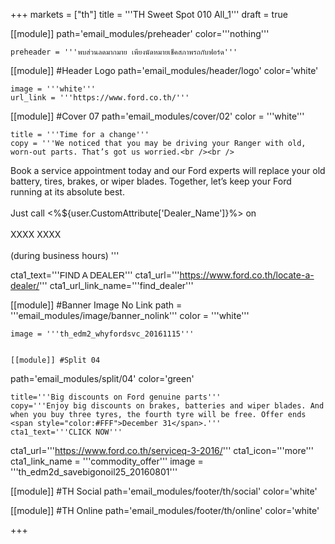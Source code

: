 +++
markets = ["th"]
title = '''TH Sweet Spot 010 All_1'''
draft = true

[[module]]
path='email_modules/preheader'
color='''nothing'''

	preheader = '''พบส่วนลดมากมาย เพียงนัดหมายเช็คสภาพรถกับฟอร์ด'''

[[module]] #Header Logo
path='email_modules/header/logo'
color='white'

	image = '''white'''
	url_link = '''https://www.ford.co.th/'''

[[module]] #Cover 07
path='email_modules/cover/02'
color = '''white'''

	title = '''Time for a change'''
	copy = '''We noticed that you may be driving your Ranger with old, worn-out parts. That’s got us worried.<br /><br />
Book a service appointment today and our Ford experts will replace your old battery, tires, brakes, or wiper blades. Together, let’s keep your Ford running at its absolute best. <br /><br />Just call <%${user.CustomAttribute['Dealer_Name']}%> on<br /><br />XXXX XXXX<br /><br />(during business hours)
'''

cta1_text='''<span style="font-family:Tahoma, Verdana, Sans-serif">FIND A DEALER</span>'''
cta1_url='''https://www.ford.co.th/locate-a-dealer/'''
cta1_url_link_name='''find_dealer'''

[[module]] #Banner Image No Link
path = '''email_modules/image/banner_nolink'''
color = '''white'''

	image = '''th_edm2_whyfordsvc_20161115'''


	[[module]] #Split 04
path='email_modules/split/04'
color='green'

	title='''Big discounts on Ford genuine parts'''
	copy='''Enjoy big discounts on brakes, batteries and wiper blades. And when you buy three tyres, the fourth tyre will be free. Offer ends <span style="color:#FFF">December 31</span>.'''
	cta1_text='''CLICK NOW'''
cta1_url='''https://www.ford.co.th/serviceq-3-2016/'''
cta1_icon='''more'''
cta1_link_name = '''commodity_offer'''
image = '''th_edm2d_savebigonoil25_20160801'''


[[module]] #TH Social
path='email_modules/footer/th/social'
color='white'


[[module]] #TH Online
path='email_modules/footer/th/online'
color='white'

+++